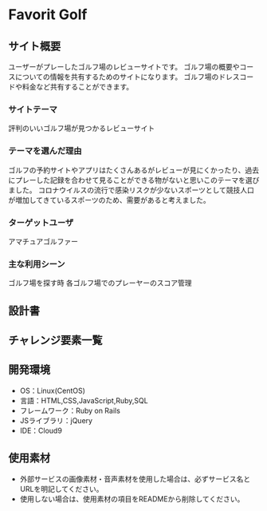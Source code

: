 # Favorit Golf

## サイト概要
ユーザーがプレーしたゴルフ場のレビューサイトです。
ゴルフ場の概要やコースについての情報を共有するためのサイトになります。
ゴルフ場のドレスコードや料金など共有することができます。

### サイトテーマ
評判のいいゴルフ場が見つかるレビューサイト

### テーマを選んだ理由
ゴルフの予約サイトやアプリはたくさんあるがレビューが見にくかったり、過去にプレーした記録を合わせて見ることができる物がないと思いこのテーマを選びました。
コロナウイルスの流行で感染リスクが少ないスポーツとして競技人口が増加してきているスポーツのため、需要があると考えました。


### ターゲットユーザ
アマチュアゴルファー

### 主な利用シーン
ゴルフ場を探す時
各ゴルフ場でのプレーヤーのスコア管理

## 設計書

## チャレンジ要素一覧

## 開発環境
- OS：Linux(CentOS)
- 言語：HTML,CSS,JavaScript,Ruby,SQL
- フレームワーク：Ruby on Rails
- JSライブラリ：jQuery
- IDE：Cloud9

## 使用素材
- 外部サービスの画像素材・音声素材を使用した場合は、必ずサービス名とURLを明記してください。
- 使用しない場合は、使用素材の項目をREADMEから削除してください。
